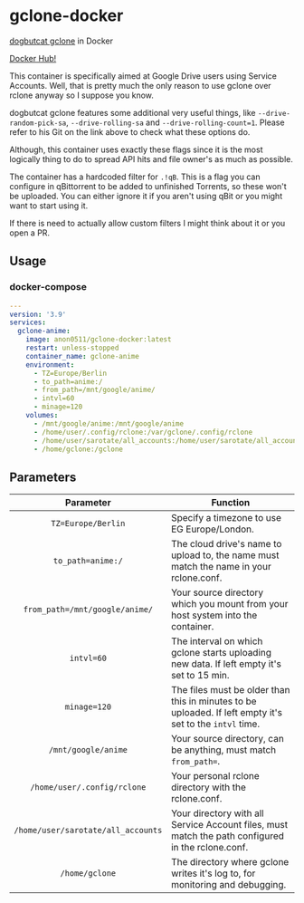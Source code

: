 # gclone-docker
[dogbutcat gclone](https://github.com/dogbutcat/gclone) in Docker

[Docker Hub!](https://hub.docker.com/r/anon0511/gclone-docker)

This container is specifically aimed at Google Drive users using Service Accounts. Well, that is pretty much the only reason to use gclone over rclone anyway so I suppose you know.

dogbutcat gclone features some additional very useful things, like `--drive-random-pick-sa`, `--drive-rolling-sa` and `--drive-rolling-count=1`. Please refer to his Git on the link above to check what these options do.

Although, this container uses exactly these flags since it is the most logically thing to do to spread API hits and file owner's as much as possible. 

The container has a hardcoded filter for `.!qB`. This is a flag you can configure in qBittorrent to be added to unfinished Torrents, so these won't be uploaded. You can either ignore it if you aren't using qBit or you might want to start using it.

If there is need to actually allow custom filters I might think about it or you open a PR.


## Usage


### docker-compose

```yaml
---
version: '3.9'
services:
  gclone-anime:
    image: anon0511/gclone-docker:latest
    restart: unless-stopped
    container_name: gclone-anime
    environment:
      - TZ=Europe/Berlin
      - to_path=anime:/
      - from_path=/mnt/google/anime/
      - intvl=60
      - minage=120
    volumes:
      - /mnt/google/anime:/mnt/google/anime
      - /home/user/.config/rclone:/var/gclone/.config/rclone
      - /home/user/sarotate/all_accounts:/home/user/sarotate/all_accounts
      - /home/gclone:/gclone
```


## Parameters


| Parameter | Function |
| :----: | --- |
| `TZ=Europe/Berlin` | Specify a timezone to use EG Europe/London. |
| `to_path=anime:/` | The cloud drive's name to upload to, the name must match the name in your rclone.conf. |
| `from_path=/mnt/google/anime/` | Your source directory which you mount from your host system into the container. |
| `intvl=60` | The interval on which gclone starts uploading new data. If left empty it's set to 15 min. |
| `minage=120` | The files must be older than this in minutes to be uploaded. If left empty it's set to the `intvl` time. |
| `/mnt/google/anime` | Your source directory, can be anything, must match `from_path=`. |
| `/home/user/.config/rclone` | Your personal rclone directory with the rclone.conf. |
| `/home/user/sarotate/all_accounts` | Your directory with all Service Account files, must match the path configured in the rclone.conf. |
| `/home/gclone` | The directory where gclone writes it's log to, for monitoring and debugging. |


